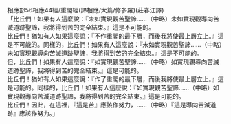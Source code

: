 相應部56相應44經/重閣經(諦相應/大篇/修多羅)(莊春江譯)  
「比丘們！如果有人這麼說：『未如實現觀苦聖諦……（中略）未如實現觀導向苦滅道跡聖諦，我將得到苦的完全結束。』這是不可能的。  
比丘們！猶如有人如果這麼說：『不作重閣的最下層，而後我將使最上層立上。』這是不可能的。同樣的，比丘們！如果有人這麼說：『未如實現觀苦聖諦……（中略）未如實現觀導向苦滅道跡聖諦，我將得到苦的完全結束。』這是不可能的。  
但，比丘們！如果有人這麼說：『如實現觀苦聖諦……（中略）如實現觀導向苦滅道跡聖諦，我將得到苦的完全結束。』這是可能的。  
比丘們！猶如有人如果這麼說：『作了重閣的最下層，而後我將使最上層立上。』這是可能的。同樣的，比丘們！如果有人這麼說：『如實現觀苦聖諦……（中略）如實現觀導向苦滅道跡聖諦，我將得到苦的完全結束。』這是可能的。  
比丘們！因此，在這裡，『這是苦』應該作努力，……（中略）『這是導向苦滅道跡』應該作努力。」  
  
  
